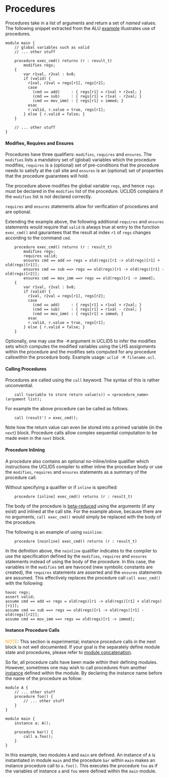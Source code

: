 # Procedures


Procedures take in a list of arguments and return a set of *named* values. The following snippet extracted from the ALU [example](https://github.com/uclid-org/uclid/blob/master/examples/tutorial/ex2.1-alu.ucl) illustrates use of procedures.


```uclid
module main {
	// global variables such as valid
	// ... other stuff

	procedure exec_cmd() returns (r : result_t)
		modifies regs;
	{
		var r1val, r2val : bv8;
		if (valid) {
		  r1val, r2val = regs[r1], regs[r2];
		  case
		    (cmd == add)     : { regs[r1] = r1val + r2val; }
		    (cmd == sub)     : { regs[r1] = r1val - r2val; }
		    (cmd == mov_imm) : { regs[r1] = immed; }
		  esac
		  r.valid, r.value = true, regs[r1];
		} else { r.valid = false; }
	}

	// ... other stuff 
}
```


#### Modifies, Requires and Ensures

Procedures have three qualifiers: `modifies`, `requires` and `ensures`. The `modifies` lists a mandatory set of (global) variables which the procedure modifies, `requires` is a (optional) set of pre-conditions that the procedure needs to satisfy at the call site and `ensures` is an (optional) set of properties that the procedure guarantees will hold.

The procedure above modifies the global variable `regs`, and hence `regs` must be declared in the `modifies` list of the procedure. UCLID5 complains if the `modifies` list is not declared correctly.

`requires` and `ensures` statements allow for verification of procedures and are optional.

Extending the example above, the following additional `requires` and `ensures` statements would require that `valid` is always true at entry to the function `exec_cmd()` and gaurantees that the result at index `r1` of `regs` changes according to the command `cmd`.

```uclid
    procedure exec_cmd() returns (r : result_t)
        modifies regs;
        requires valid;
        ensures cmd == add => regs = old(regs)[r1 -> old(regs)[r1] + old(regs)[r1]];
        ensures cmd == sub ==> regs == old(regs)[r1 -> old(regs)[r1] - old(regs)[r2]];
        ensures cmd == mov_imm ==> regs == old(regs)[r1 -> immed];
    {
        var r1val, r2val : bv8;
        if (valid) {
          r1val, r2val = regs[r1], regs[r2];
          case
            (cmd == add)     : { regs[r1] = r1val + r2val; }
            (cmd == sub)     : { regs[r1] = r1val - r2val; }
            (cmd == mov_imm) : { regs[r1] = immed; }
          esac
          r.valid, r.value = true, regs[r1];
        } else { r.valid = false; }
    }
```

Optionally, one may use the `-M` argument in UCLID5 to infer the modifies sets which computes the modified variables using the LHS assignments within the procedure and the modifies sets computed for any procedure callswithin the procedure body. Example usage: `uclid -M filename.ucl`. 

#### Calling Procedures
Procedures are called using the `call` keyword. The syntax of this is rather unconvential.

```uclid
	call (variable to store return value(s)) = <procedure_name> (argument list);
```

For example the above procedure can be called as follows.
```uclid
	call (result') = exec_cmd();
```
Note how the return value can even be stored into a primed variable (in the `next`) block. Procedure calls allow complex sequential computation to be made even in the `next` block.


#### Procedure Inlining

A procedure also contains an optional no-inline/inline qualifier which instructions the UCLID5 compiler to either inline the procedure body or use the `modifies`, `requires` and `ensures` statements as a summary of the procedure call.

Without specifying a qualifier or if `inline` is specified:
```uclid
    procedure [inline] exec_cmd() returns (r : result_t)
```
The body of the procedure is [beta-reduced](https://en.wikipedia.org/wiki/Lambda_calculus) using the arguments (if any exist) and inlined at the call site. For the example above, because there are no arguments, `call exec_cmd()` would simply be replaced with the body of the procedure.

The following is an example of using `noinline`:
```uclid
    procedure [noinline] exec_cmd() returns (r : result_t)
```
In the definition above, the `noinline` qualifier indicates to the compiler to use the specification defined by the `modifies`, `requires` and `ensures` statements instead of using the body of the procedure. In this case, the variables in the `modifies` set are havoced (new symbolic constants are created), the `requires` statements are asserted and the `ensures` statements are assumed. This effectively replaces the procedure call `call exec_cmd()` with the following:

```uclid
havoc regs;
assert valid;
assume cmd == add => regs = old(regs)[r1 -> old(regs)[r1] + old(regs)[r1]];
assume cmd == sub ==> regs == old(regs)[r1 -> old(regs)[r1] - old(regs)[r2]];
assume cmd == mov_imm ==> regs == old(regs)[r1 -> immed];
```
#### Instance Procedure Calls

<span style="color:orange">NOTE</span>: This section is experimental; instance procedure calls in the next block is not well documented. If your goal is the separately define module state and procedures, please refer to [module concatenation](modules.html).

So far, all procedure calls have been made within their defining modules. However, sometimes one  may wish to call procedures from another [instance](modules.html) defined within the module. By declaring the instance name before the name of the procedure as follow:

```uclid
module A {
    // ... other stuff
    procedure foo() {
        // ... other stuff
    }
}

module main {
    instance a: A();
    
    procedure bar() {
        call a.foo();
    }
}
```
In this example, two modules `A` and `main` are defined. An instance of `A` is instantiated in module `main` and the procedure `bar` within `main` makes an instance procedure call to `a.foo()`. This executes the procedure `foo` as if the variables of instance `a` and `foo` were defined within the `main` module.


